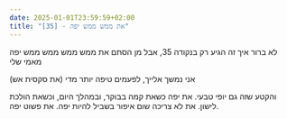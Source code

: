 ```yaml
---
date: 2025-01-01T23:59:59+02:00
title: "[35] - את ממש ממש יפה"
---
```

לא ברור איך זה הגיע רק בנקודה 35, אבל מן הסתם את ממש ממש ממש ממש יפה מאמי שלי

אני נמשך אלייך, לפעמים טיפה יותר מדי (את סקסית אש)

והקטע שזה גם יופי טבעי. את יפה כשאת קמה בבוקר, ובמהלך היום, וכשאת הולכת לישון. את לא צריכה שום איפור בשביל להיות יפה. את פשוט יפה.